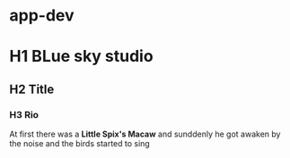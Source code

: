 # app-dev 

# H1 BLue sky studio 
## H2 Title
### H3 Rio

At first there was a **Little Spix's Macaw** and sunddenly he got awaken by the noise and the birds started to sing
